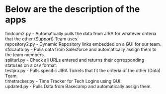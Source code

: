 # Below are the description of the apps

findcom2.py - Automatically pulls the data from JIRA for whatever criteria that the other (Support) Team uses.  
repository2.py - Dynamic Repository links embedded on a GUI for our team.  
sfdcauto.py - Pulls data from Salesforce and automatically assign them to the team members.  
spliturl.py - Check all URLs entered and returns their corresponding statuses on a csv format.  
testjira.py - Pulls specific JIRA Tickets that fit the criteria of the other (Data) Team.  
timetracker.py - Time Tracker for Tech Logins using GUI.  
updated.py - Pulls Data from Basecamp and automatically assign them.

